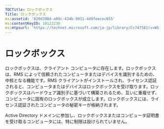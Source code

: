 ```yaml
---
TOCTitle: ロックボックス
Title: ロックボックス
ms:assetid: '820d398d-a09c-434b-9911-449feecec655'
ms:contentKeyID: 18122230
ms:mtpsurl: 'https://technet.microsoft.com/ja-jp/library/Cc747581(v=WS.10)'
---
```


ロックボックス
==============

ロックボックスは、クライアント コンピュータに存在します。ロックボックスは、RMS によって信頼されたコンピュータまたはデバイスを識別するための、中核となる機能です。RMS クライアントがインストールされ、ライセンス認証されると、コンピュータまたはデバイスはロックボックスを受け取ります。ロックボックスはハードウェア識別子に基づいて構築されるため、互いに重複せず、コンピュータに固有のロックボックスが成立します。ロックボックスには、ライセンス認証されたコンピュータの秘密キーが格納されます。

Active Directory ドメインに参加し、ロックボックスまたはコンピュータ証明書を受け取るコンピュータには、特に制限は設けられていません。
